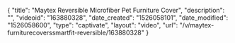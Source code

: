 {
    "title": "Maytex Reversible Microfiber Pet Furniture Cover",
    "description": "",
    "videoid": "163880328",
    "date_created": "1526058101",
    "date_modified": "1526058600",
    "type": "captivate",
    "layout": "video",
    "url": "\/v\/maytex-furniturecoverssmartfit-reversible\/163880328"
}